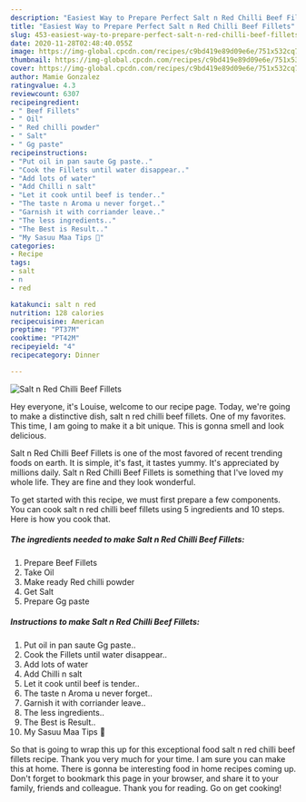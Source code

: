 ```yaml
---
description: "Easiest Way to Prepare Perfect Salt n Red Chilli Beef Fillets"
title: "Easiest Way to Prepare Perfect Salt n Red Chilli Beef Fillets"
slug: 453-easiest-way-to-prepare-perfect-salt-n-red-chilli-beef-fillets
date: 2020-11-28T02:48:40.055Z
image: https://img-global.cpcdn.com/recipes/c9bd419e89d09e6e/751x532cq70/salt-n-red-chilli-beef-fillets-recipe-main-photo.jpg
thumbnail: https://img-global.cpcdn.com/recipes/c9bd419e89d09e6e/751x532cq70/salt-n-red-chilli-beef-fillets-recipe-main-photo.jpg
cover: https://img-global.cpcdn.com/recipes/c9bd419e89d09e6e/751x532cq70/salt-n-red-chilli-beef-fillets-recipe-main-photo.jpg
author: Mamie Gonzalez
ratingvalue: 4.3
reviewcount: 6307
recipeingredient:
- " Beef Fillets"
- " Oil"
- " Red chilli powder"
- " Salt"
- " Gg paste"
recipeinstructions:
- "Put oil in pan saute Gg paste.."
- "Cook the Fillets until water disappear.."
- "Add lots of water"
- "Add Chilli n salt"
- "Let it cook until beef is tender.."
- "The taste n Aroma u never forget.."
- "Garnish it with corriander leave.."
- "The less ingredients.."
- "The Best is Result.."
- "My Sasuu Maa Tips 💖"
categories:
- Recipe
tags:
- salt
- n
- red

katakunci: salt n red 
nutrition: 128 calories
recipecuisine: American
preptime: "PT37M"
cooktime: "PT42M"
recipeyield: "4"
recipecategory: Dinner

---
```



![Salt n Red Chilli Beef Fillets](https://img-global.cpcdn.com/recipes/c9bd419e89d09e6e/751x532cq70/salt-n-red-chilli-beef-fillets-recipe-main-photo.jpg)

Hey everyone, it's Louise, welcome to our recipe page. Today, we're going to make a distinctive dish, salt n red chilli beef fillets. One of my favorites. This time, I am going to make it a bit unique. This is gonna smell and look delicious.



Salt n Red Chilli Beef Fillets is one of the most favored of recent trending foods on earth. It is simple, it's fast, it tastes yummy. It's appreciated by millions daily. Salt n Red Chilli Beef Fillets is something that I've loved my whole life. They are fine and they look wonderful.


To get started with this recipe, we must first prepare a few components. You can cook salt n red chilli beef fillets using 5 ingredients and 10 steps. Here is how you cook that.

<!--inarticleads1-->

##### The ingredients needed to make Salt n Red Chilli Beef Fillets:

1. Prepare  Beef Fillets
1. Take  Oil
1. Make ready  Red chilli powder
1. Get  Salt
1. Prepare  Gg paste




<!--inarticleads2-->

##### Instructions to make Salt n Red Chilli Beef Fillets:

1. Put oil in pan saute Gg paste..
1. Cook the Fillets until water disappear..
1. Add lots of water
1. Add Chilli n salt
1. Let it cook until beef is tender..
1. The taste n Aroma u never forget..
1. Garnish it with corriander leave..
1. The less ingredients..
1. The Best is Result..
1. My Sasuu Maa Tips 💖




So that is going to wrap this up for this exceptional food salt n red chilli beef fillets recipe. Thank you very much for your time. I am sure you can make this at home. There is gonna be interesting food in home recipes coming up. Don't forget to bookmark this page in your browser, and share it to your family, friends and colleague. Thank you for reading. Go on get cooking!
